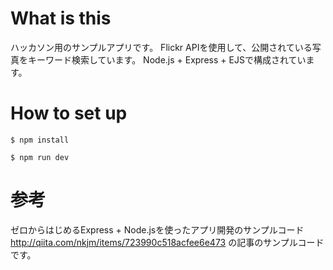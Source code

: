 # What is this
ハッカソン用のサンプルアプリです。
Flickr APIを使用して、公開されている写真をキーワード検索しています。
Node.js + Express + EJSで構成されています。

# How to set up

```
$ npm install
```

```
$ npm run dev
```

# 参考
ゼロからはじめるExpress + Node.jsを使ったアプリ開発のサンプルコード
http://qiita.com/nkjm/items/723990c518acfee6e473 の記事のサンプルコードです。
